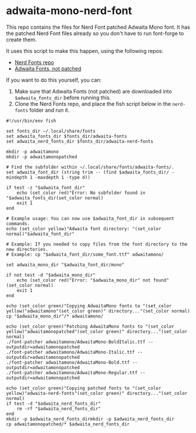# adwaita-mono-nerd-font

This repo contains the files for Nerd Font patched Adwaita Mono font. 
It has the patched Nerd Font files already so you don't have to run font-forge to create them.

It uses this script to make this happen, using the following repos:
- [Nerd Fonts repo](https://github.com/ryanoasis/nerd-fonts)
- [Adwaita Fonts, not patched](https://gitlab.gnome.org/GNOME/adwaita-fonts)

If you want to do this yourself, you can:
1. Make sure that Adwaita Fonts (not patched) are downloaded into `$adwaita_fonts_dir` before running this.
2. Clone the Nerd Fonts repo, and place the fish script below in the `nerd-fonts` folder and run it.

```fish
#!/usr/bin/env fish

set fonts_dir ~/.local/share/fonts
set adwaita_fonts_dir $fonts_dir/adwaita-fonts
set adwaita_nerd_fonts_dir $fonts_dir/adwaita-nerd-fonts

mkdir -p adwaitamono
mkdir -p adwaitamonopatched

# Find the subfolder within ~/.local/share/fonts/adwaita-fonts/.
set adwaita_font_dir (string trim -- (find $adwaita_fonts_dir/ -mindepth 1 -maxdepth 1 -type d))

if test -z "$adwaita_font_dir"
    echo (set_color red)"Error: No subfolder found in "$adwaita_fonts_dir(set_color normal)
    exit 1
end

# Example usage: You can now use $adwaita_font_dir in subsequent commands.
echo (set_color yellow)"Adwaita font directory: "(set_color normal)"$adwaita_font_dir"

# Example: If you needed to copy files from the font directory to the new directories.
# Example: cp "$adwaita_font_dir/some_font.ttf" adwaitamono/

set adwaita_mono_dir "$adwaita_font_dir/mono"

if not test -d "$adwaita_mono_dir"
    echo (set_color red)"Error: "$adwaita_mono_dir" not found"(set_color normal)
    exit 1
end

echo (set_color green)"Copying AdwaitaMono fonts to "(set_color yellow)"adwaitamono"(set_color green)" directory..."(set_color normal)
cp "$adwaita_mono_dir"/* adwaitamono/

echo (set_color green)"Patching AdwaitaMono fonts to "(set_color yellow)"adwaitamonopatched"(set_color green)" directory..."(set_color normal)
./font-patcher adwaitamono/AdwaitaMono-BoldItalic.ttf --outputdir=adwaitamonopatched
./font-patcher adwaitamono/AdwaitaMono-Italic.ttf --outputdir=adwaitamonopatched
./font-patcher adwaitamono/AdwaitaMono-Bold.ttf --outputdir=adwaitamonopatched
./font-patcher adwaitamono/AdwaitaMono-Regular.ttf --outputdir=adwaitamonopatched

echo (set_color green)"Copying patched fonts to "(set_color yellow)"adwaita-nerd-fonts"(set_color green)" directory..."(set_color normal)
if test -d "$adwaita_nerd_fonts_dir"
    rm -rf "$adwaita_nerd_fonts_dir"
end
mkdir -p $adwaita_nerd_fonts_dirmkdir -p $adwaita_nerd_fonts_dir
cp adwaitamonopatched/* $adwaita_nerd_fonts_dir
```